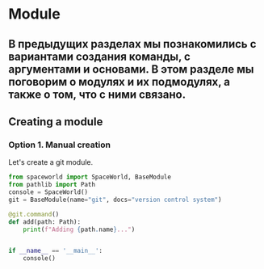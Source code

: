 # Module

В предыдущих разделах мы познакомились с вариантами создания команды, с аргументами и основами. 
В этом разделе мы поговорим о модулях и их подмодулях, а также о том, что с ними связано.
---
## Creating a module
### Option 1. Manual creation
Let's create a git module.
```python
from spaceworld import SpaceWorld, BaseModule
from pathlib import Path
console = SpaceWorld()
git = BaseModule(name="git", docs="version control system")

@git.command()
def add(path: Path):
    print(f"Adding {path.name}...")


if __name__ == '__main__':
    console()

``` 
